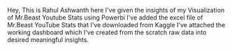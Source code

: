 Hey, This is Rahul Ashwanth here 
I've given the insights of my Visualization of Mr.Beast Youtube Stats using Powerbi 
I've added the excel file of Mr.Beast YouTube Stats that I've downloaded from Kaggle
I've attached the working dashboard which I've created from the scratch raw data into desired meaningful insights.
